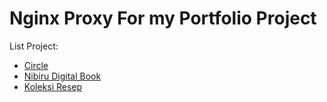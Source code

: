 # Nginx Proxy For my Portfolio Project

List Project:
- <a href="https://github.com/andry-pebrianto/circle-server">Circle</a>
- <a href="https://github.com/andry-pebrianto/nibiru-digital-book-server">Nibiru Digital Book</a>
- <a href="https://github.com/andry-pebrianto/koleksi-resep-server">Koleksi Resep</a>
